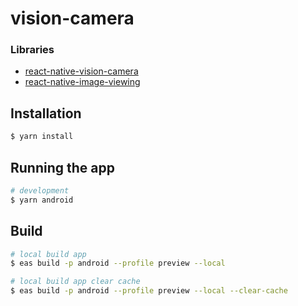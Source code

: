 # vision-camera

### Libraries

* [react-native-vision-camera](https://react-native-vision-camera.com/docs/guides)
* [react-native-image-viewing](https://www.npmjs.com/package/react-native-image-viewing)


## Installation

```bash
$ yarn install
```

## Running the app

```bash
# development
$ yarn android
```

## Build

```bash
# local build app
$ eas build -p android --profile preview --local

# local build app clear cache
$ eas build -p android --profile preview --local --clear-cache
```
